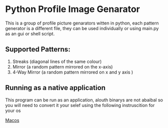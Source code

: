 # Python Profile Image Genarator

This is a group of profile picture genarators witten in python, each pattern generator is a different file, they can be used individually or using main.py as an gui or shell script.

## Supported Patterns: 

1. Streaks      (diagonal lines of the same colour)
2. Mirror       (a random pattern mirrored on the x-axis)
3. 4-Way Mirror      (a random pattern mirrored on x and y axis )


## Running as a native application 

This program can be run as an application, alouth binarys are not abaibal so you will need to convert it your selef using the following instruscition for your os

[Macos](https://medium.com/@jackhuang.wz/in-just-two-steps-you-can-turn-a-python-script-into-a-macos-application-installer-6e21bce2ee71)